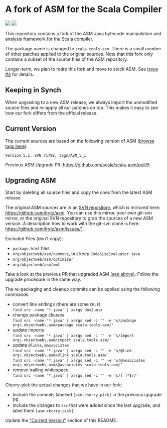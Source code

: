 # A fork of ASM for the Scala Compiler

[<img src="https://img.shields.io/travis/scala/scala-asm.svg"/>](https://travis-ci.org/scala/scala-asm)
[<img src="https://img.shields.io/maven-central/v/org.scala-lang.modules/scala-asm.svg"/>](http://search.maven.org/#search%7Cga%7C1%7Cg%3Aorg.scala-lang.modules%20a%3Ascala-asm)

This repository contains a fork of the ASM Java bytecode manipulation and analysis framework for the Scala compiler.

The package name is changed to `scala.tools.asm`.
There is a small number of other patches applied to the original sources.
Note that this fork only contains a subset of the source files of the ASM repository.

Longer-term, we plan to retire this fork and move to stock ASM.
See [issue #4](https://github.com/scala/scala-asm/issues/4) for details.

## Keeping in Synch

When upgrading to a new ASM release, we always import the unmodified source files and re-apply all our patches on top.
This makes it easy to see how our fork differs from the official release.

## Current Version

The current sources are based on the following version of ASM ([browse tags here](http://websvn.ow2.org/listing.php?repname=asm&path=%2Ftags%2F)):

```
Version 5.1, SVN r1798, tags/ASM_5_1
```

Previous ASM Upgrade PR: https://github.com/scala/scala-asm/pull/5

## Upgrading ASM

Start by deleting all source files and copy the ones from the latest ASM release.

The original ASM sources are in an [SVN repository](http://forge.ow2.org/plugins/scmsvn/index.php?group_id=23), which is mirrored here: https://github.com/lrytz/asm.
You can use this mirror, your own git-svn mirror, or the original SVN repository to grab the sources of a new ASM version.
A description how to work with the git-svn clone is here: https://github.com/lrytz/asm/issues/1.

Excluded Files (don't copy):
  * `package.html` files
  * `org/objectweb/asm/commons`, but keep `CodeSizeEvaluator.java`
  * `org/objectweb/asm/optimizer`
  * `org/objectweb/asm/xml`

Take a look at the previous PR that upgraded ASM [(see above)](#current-version).
Follow the upgrade procedure in the same way.

The re-packaging and cleanup commits can be applied using the following commands:
  * convert line endings (there are some `CRLF`)  
    `find src -name '*.java' | xargs dos2unix`
  * change package clauses  
    `find src -name '*.java' | xargs sed -i '' -e 's/package org\.objectweb\.asm/package scala.tools.asm/'`
  * update imports  
    `find src -name '*.java' | xargs sed -i '' -e 's/import org\.objectweb\.asm/import scala.tools.asm/'`
  * update `@links`, `@associates`  
    `find src -name '*.java' | xargs sed -i '' -e 's/@link org\.objectweb\.asm/@link scala.tools.asm/'`  
    `find src -name '*.java' | xargs sed -i '' -e 's/@associates org\.objectweb\.asm/@associates scala.tools.asm/'`
  * remove trailing whitespace  
    `find src -name '*.java' | xargs sed -i '' -e 's/[ ]*$//'`

Cherry-pick the actual changes that we have in our fork:
  * Include the commits labelled `[asm-cherry-pick]` in the previous upgrade PR
  * Include the changes to `src` that were added since the last upgrade, and label them `[asm-cherry-pick]`

Update the ["Current Version"](#current-version) section of this README.
